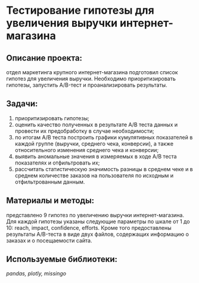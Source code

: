 # Тестирование гипотезы для увеличения выручки интернет-магазина

## Описание проекта: 
отдел маркетинга крупного интернет-магазина подготовил список гипотез для увеличения выручки. Необходимо приоритизировать гипотезы, запустить A/B-тест и проанализировать результаты.

## Задачи:
1. приоритизировать гипотезы;
2. оценить качество полученных в результате A/B теста данных и провести их предобработку в случае необходимости;
3. по итогам A/B теста построить графики кумулятивных показателей в каждой группе (выручки, среднего чека, конверсии), а также относительного изменения среднего чека и конверсии;
4. выявить аномальные значения в измеряемых в ходе A/B теста показателях и отфильтровать их;
5. рассчитать статистическую значимость разницы в среднем чеке и в среднем количестве заказов на пользователя по исходным и отфильтрованным данным.

## Материалы и методы: 
представлено 9 гипотез по увеличению выручки интернет-магазина. Для каждой гипотезы указаны следующие параметры по шкале от 1 до 10: reach, impact, confidence, efforts. Кроме того предоставлены результаты A/B-теста в виде двух файлов, содержащих информацию о заказах и о посещаемости сайта.

## Используемые библиотеки:
*pandas, plotly, missingo*